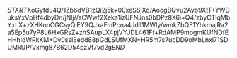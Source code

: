 $START$XoGyfdu4Q/1Zb6dVB1zQi2j5k+00xeSSjXq/AoogBQvu2Avb9XtT+YWDuksYxVpHf4dbyDn/jNlj//sCWwf2Xeka1izUFNJns0bDPz8X6i+Q4/zbyCTIqMbYxLX+zXHKonCGCsyQiEY9QJxaFmPcna4Jdll1MWIy/wmkZbQF1YhkmajRa2a5Ep5u7yP8L6HxGRsZ+zhSAupLX4pjVYJDL461Ff+RdAMP9mogmKUfNDfEHHhIdWRkKM+Dv0ssIEedd88pGdLSUfMXN+HR5m7s7ucDD9oMbLnxl71SDUMkUP/VxmgB7B62D54pzVt7vd2g$END$